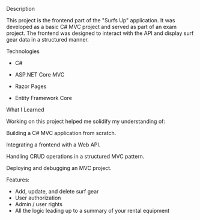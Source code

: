 Description

This project is the frontend part of the "Surfs Up" application. It was developed as a basic C# MVC project and served as part of an exam project. The frontend was designed to interact with the API and display surf gear data in a structured manner.

Technologies

- C#

- ASP.NET Core MVC

- Razor Pages

- Entity Framework Core


What I Learned

Working on this project helped me solidify my understanding of:

Building a C# MVC application from scratch.

Integrating a frontend with a Web API.

Handling CRUD operations in a structured MVC pattern.

Deploying and debugging an MVC project.

Features:

- Add, update, and delete surf gear
- User authorization
- Admin / user rights
- All the logic leading up to a summary of your rental equipment
